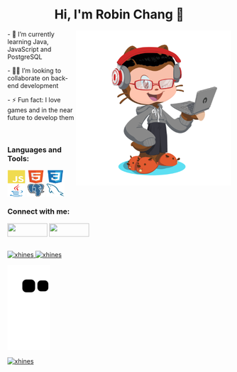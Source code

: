 <h1 align="center"> Hi, I'm Robin Chang 👋 </h1>

<div>
<img align="right" width="350" height="350" src="https://github.com/xhines/MyOctocat/blob/main/My_Octocat.png"/>
<p>- 🌱 I’m currently learning Java, JavaScript and PostgreSQL</p>
<p>- 🤲🏻 I’m looking to collaborate on back-end development</p>
<p>- ⚡ Fun fact: I love games and in the near future to develop them</p>
</div>
  

<div align="left" style="display: inline_block"><br>
  <h3> Languages and Tools: </h3>
  <img align="center" alt="Robin-Js" height="30" width="40" src="https://raw.githubusercontent.com/devicons/devicon/master/icons/javascript/javascript-plain.svg">
  <img align="center" alt="Robin-HTML" height="30" width="40" src="https://raw.githubusercontent.com/devicons/devicon/master/icons/html5/html5-original.svg">
  <img align="center" alt="Robin-CSS" height="30" width="40" src="https://raw.githubusercontent.com/devicons/devicon/master/icons/css3/css3-original.svg">
  <img align="center" alt="Robin-Java" height="30" width="40" src="https://raw.githubusercontent.com/devicons/devicon/master/icons/java/java-original.svg">
  <img align="center" alt="Robin-Postgresql" height="30" width="40" src="https://raw.githubusercontent.com/devicons/devicon/master/icons/postgresql/postgresql-original.svg">
  <img align="center" alt="Robin-Mysql" height="30" width="40" src="https://raw.githubusercontent.com/devicons/devicon/master/icons/mysql/mysql-original.svg">    
</div>
 
<div>
  <h3> Connect with me: </h3>
  <a href = "mailto:charobin@gmail.com"><img src="https://img.shields.io/badge/-Gmail-%23333?style=flat-square&logo=gmail&logoColor=white" height="30" width="90" target="_blank"></a>
  <a href="https://www.linkedin.com/in/robin-chang01/" target="_blank"><img src="https://img.shields.io/badge/-LinkedIn-%230077B5?style=flat-square&logo=linkedin&logoColor=white" height="30" width="90" target="_blank"></a> 
</div>
  
##

<div>
  <a href="https://github.com/xhines">
  <img height="163em" src="https://github-readme-stats.vercel.app/api/?username=xhines&show_icons=true&theme=react&include_all_commits=true&count_private=true" alt="xhines"/>
  <img height="163em" src="https://github-readme-stats.vercel.app/api/top-langs/?username=xhines&layout=compact&langs_count=7&theme=react" alt="xhines"/>
</div>
  
![Snake animation](https://github.com/xhines/xhines/blob/output/github-contribution-grid-snake.svg) 
  
<p align="left"> <img src="https://komarev.com/ghpvc/?username=xhines&label=Profile%20views&color=0e75b6&style=flat" alt="xhines" /> </p>
